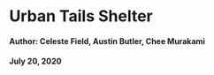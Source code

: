 # **Urban Tails Shelter**

#### Author: **Celeste Field, Austin Butler, Chee Murakami**
#### July 20, 2020

